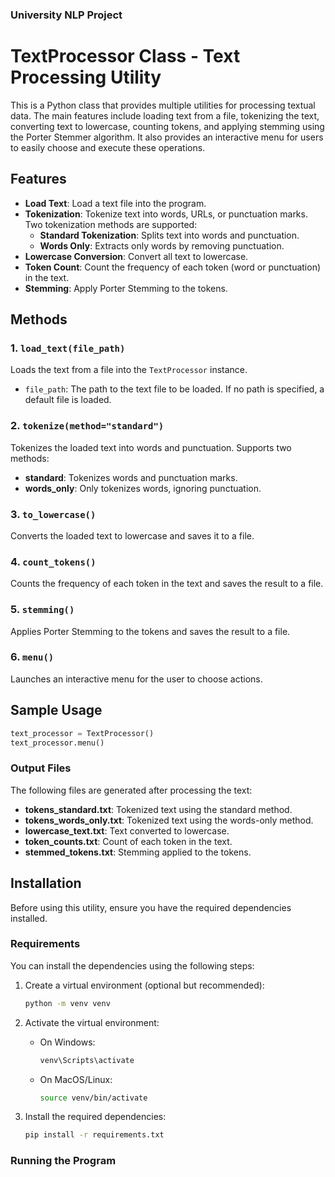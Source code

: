 ### University NLP Project

# TextProcessor Class - Text Processing Utility

This is a Python class that provides multiple utilities for processing textual data. The main features include loading text from a file, tokenizing the text, converting text to lowercase, counting tokens, and applying stemming using the Porter Stemmer algorithm. It also provides an interactive menu for users to easily choose and execute these operations.

## Features

- **Load Text**: Load a text file into the program.
- **Tokenization**: Tokenize text into words, URLs, or punctuation marks. Two tokenization methods are supported:
  - **Standard Tokenization**: Splits text into words and punctuation.
  - **Words Only**: Extracts only words by removing punctuation.
- **Lowercase Conversion**: Convert all text to lowercase.
- **Token Count**: Count the frequency of each token (word or punctuation) in the text.
- **Stemming**: Apply Porter Stemming to the tokens.

## Methods

### 1. `load_text(file_path)`

Loads the text from a file into the `TextProcessor` instance.

- `file_path`: The path to the text file to be loaded. If no path is specified, a default file is loaded.

### 2. `tokenize(method="standard")`

Tokenizes the loaded text into words and punctuation. Supports two methods:

- **standard**: Tokenizes words and punctuation marks.
- **words_only**: Only tokenizes words, ignoring punctuation.

### 3. `to_lowercase()`

Converts the loaded text to lowercase and saves it to a file.

### 4. `count_tokens()`

Counts the frequency of each token in the text and saves the result to a file.

### 5. `stemming()`

Applies Porter Stemming to the tokens and saves the result to a file.

### 6. `menu()`

Launches an interactive menu for the user to choose actions.

## Sample Usage

```python
text_processor = TextProcessor()
text_processor.menu()
```

### Output Files

The following files are generated after processing the text:

- **tokens_standard.txt**: Tokenized text using the standard method.
- **tokens_words_only.txt**: Tokenized text using the words-only method.
- **lowercase_text.txt**: Text converted to lowercase.
- **token_counts.txt**: Count of each token in the text.
- **stemmed_tokens.txt**: Stemming applied to the tokens.

## Installation

Before using this utility, ensure you have the required dependencies installed.

### Requirements

You can install the dependencies using the following steps:

1. Create a virtual environment (optional but recommended):

    ```bash
    python -m venv venv
    ```

2. Activate the virtual environment:
    - On Windows:

      ```bash
      venv\Scripts\activate
      ```

    - On MacOS/Linux:

      ```bash
      source venv/bin/activate
      ```

3. Install the required dependencies:

    ```bash
    pip install -r requirements.txt
    ```

### Running the Program



